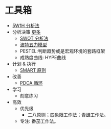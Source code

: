 # 工具箱
* [5W1H 分析法](content/5w1h.md)
* 分析决策 [更多](https://www.visual-paradigm.com/tw/features/strategic-analysis-content/)
  * [SWOT 分析法](content/swot.md)
  * [波特五力模型](content/porter.md)
  * PESTEL:判断趋势或是宏观环境的套路框架
  * 成熟度曲线: HYPE曲线
* 计划 & 执行
  * [SMART 原则](content/smart.md)
* 改善
  * [PDCA 循环](content/pdca.md)
* 学习
  * 刻意练习
* 高效
  * 优先级
    * 二八原则；四象限工作法；青蛙工作法。
  * 专注: 番茄工作法。